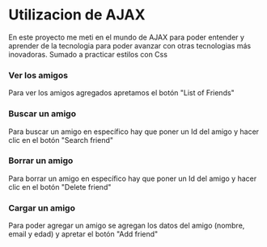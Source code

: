 # Utilizacion de AJAX

En este proyecto me meti en el mundo de AJAX para poder entender y aprender de la tecnologia para poder avanzar con otras tecnologias más inovadoras. Sumado a practicar estilos con Css

### Ver los amigos
Para ver los amigos agregados apretamos el botón "List of Friends"

### Buscar un amigo
Para buscar un amigo en específico hay que poner un Id del amigo y hacer clic en el botón "Search friend"

### Borrar un amigo
Para borrar un amigo en específico hay que poner un Id del amigo y hacer clic en el botón "Delete friend"

### Cargar un amigo 
Para poder agregar un amigo se agregan los datos del amigo (nombre, email y edad) y apretar el botón "Add friend"
